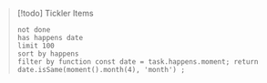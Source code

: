 > [!todo] Tickler Items
>
> ```tasks
> not done
> has happens date
> limit 100
> sort by happens
> filter by function const date = task.happens.moment; return date.isSame(moment().month(4), 'month') ;
> ```